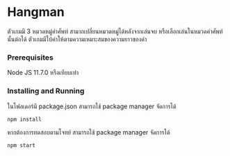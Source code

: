 # Hangman

ตัวเกมมี 3 หมวดหมู่คำศัพท์ สามาถเปลี่ยนหมวดหมู่ได้หลังจากเล่นจบ หรือเลือกเล่นในหมวดคำศัพท์นั้นต่อได้ ตัวเกมมีใบ้คำให้ตามความเหมาะสมของความยาวของคำ

### Prerequisites

Node JS 11.7.0 หรือเทียบเท่า


### Installing and Running

ในโฟลเดอร์มี package.json สามารถใช้ package manager จัดการได้


```
npm install
```

หากต้องการทดสอบตามโจทย์ สามารถใช้ package manager จัดการได้

```
npm start
```

